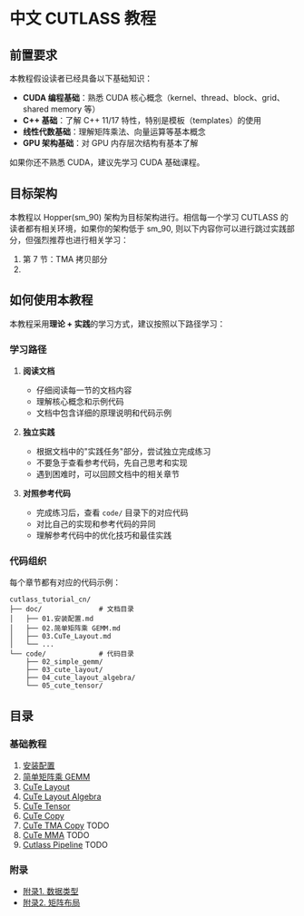 # 中文 CUTLASS 教程

## 前置要求

本教程假设读者已经具备以下基础知识：

- **CUDA 编程基础**：熟悉 CUDA 核心概念（kernel、thread、block、grid、shared memory 等）
- **C++ 基础**：了解 C++ 11/17 特性，特别是模板（templates）的使用
- **线性代数基础**：理解矩阵乘法、向量运算等基本概念
- **GPU 架构基础**：对 GPU 内存层次结构有基本了解

如果你还不熟悉 CUDA，建议先学习 CUDA 基础课程。

## 目标架构

本教程以 Hopper(sm_90) 架构为目标架构进行。相信每一个学习 CUTLASS 的读者都有相关环境，如果你的架构低于 sm_90, 则以下内容你可以进行跳过实践部分，但强烈推荐也进行相关学习：
1. 第 7 节：TMA 拷贝部分
2. 

## 如何使用本教程

本教程采用**理论 + 实践**的学习方式，建议按照以下路径学习：

### 学习路径

1. **阅读文档**
   - 仔细阅读每一节的文档内容
   - 理解核心概念和示例代码
   - 文档中包含详细的原理说明和代码示例

2. **独立实践**
   - 根据文档中的"实践任务"部分，尝试独立完成练习
   - 不要急于查看参考代码，先自己思考和实现
   - 遇到困难时，可以回顾文档中的相关章节

3. **对照参考代码**
   - 完成练习后，查看 `code/` 目录下的对应代码
   - 对比自己的实现和参考代码的异同
   - 理解参考代码中的优化技巧和最佳实践

### 代码组织

每个章节都有对应的代码示例：
```
cutlass_tutorial_cn/
├── doc/              # 文档目录
│   ├── 01.安装配置.md
│   ├── 02.简单矩阵乘 GEMM.md
│   ├── 03.CuTe_Layout.md
│   └── ...
└── code/             # 代码目录
    ├── 02_simple_gemm/
    ├── 03_cute_layout/
    ├── 04_cute_layout_algebra/
    └── 05_cute_tensor/
```

## 目录

### 基础教程
1. [安装配置](doc/01.安装配置.md)
2. [简单矩阵乘 GEMM](doc/02.简单矩阵乘%20GEMM.md)
3. [CuTe Layout](doc/03.CuTe_Layout.md)
4. [CuTe Layout Algebra](doc/04.CuTe_Layout_Algebra.md)
5. [CuTe Tensor](doc/05.CuTe_Tensor.md)
6. [CuTe Copy](doc/06.CuTe_Copy.md)
7. [CuTe TMA Copy](doc/06.CuTe_TMA.md) TODO
8. [CuTe MMA](doc/07.CuTe_MMA.md) TODO
9. [Cutlass Pipeline](doc/08.Cutlass_Pipeline.md) TODO

### 附录
- [附录1. 数据类型](doc/附录1.%20数据类型.md)
- [附录2. 矩阵布局](doc/附录2.%20矩阵布局.md)
